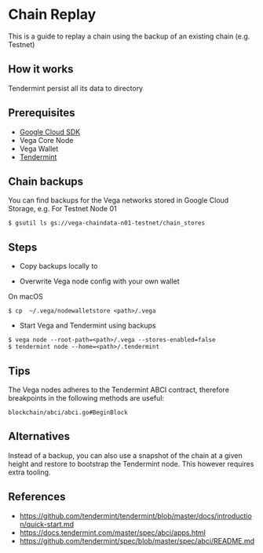 # Chain Replay

This is a guide to replay a chain using the backup of an existing chain (e.g. Testnet)

## How it works

Tendermint persist all its data to directory


## Prerequisites

- [Google Cloud SDK ][gcloud]
- Vega Core Node
- Vega Wallet
- [Tendermint][tendermint]

## Chain backups

You can find backups for the Vega networks stored in Google Cloud Storage, e.g. For Testnet Node 01

```
$ gsutil ls gs://vega-chaindata-n01-testnet/chain_stores
```

## Steps

- Copy backups locally  to <path>

- Overwrite Vega node config with your own wallet

On macOS

```
$ cp  ~/.vega/nodewalletstore <path>/.vega
```

- Start Vega and Tendermint using backups

```
$ vega node --root-path=<path>/.vega --stores-enabled=false
$ tendermint node --home=<path>/.tendermint
```


## Tips

The Vega nodes adheres to the Tendermint ABCI contract, therefore breakpoints in the following methods are useful:

```
blockchain/abci/abci.go#BeginBlock
```

## Alternatives

Instead of a backup, you can also use a snapshot of the chain at a given height and restore to bootstrap the Tendermint node. This however requires extra tooling.

## References

- https://github.com/tendermint/tendermint/blob/master/docs/introduction/quick-start.md
- https://docs.tendermint.com/master/spec/abci/apps.html
- https://github.com/tendermint/spec/blob/master/spec/abci/README.md


[gcloud]: https://cloud.google.com/sdk/docs/install
[tendermint]: https://github.com/tendermint/tendermint/blob/master/docs/introduction/install.md